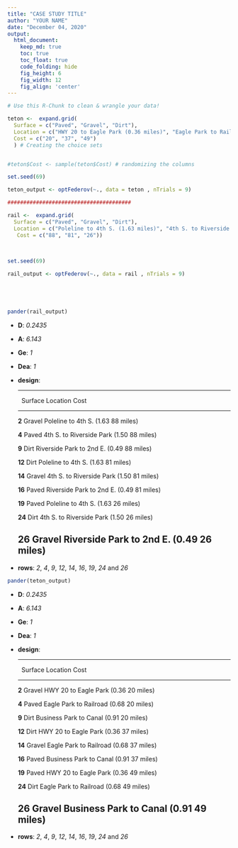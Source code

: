 ```yaml
---
title: "CASE STUDY TITLE"
author: "YOUR NAME"
date: "December 04, 2020"
output:
  html_document:  
    keep_md: true
    toc: true
    toc_float: true
    code_folding: hide
    fig_height: 6
    fig_width: 12
    fig_align: 'center'
---
```










```r
# Use this R-Chunk to clean & wrangle your data!

teton <-  expand.grid(
  Surface = c("Paved", "Gravel", "Dirt"),
  Location = c("HWY 20 to Eagle Park (0.36 miles)", "Eagle Park to Railroad (0.68 miles)", "Business Park to Canal (0.91 miles)" ),
  Cost = c("20", "37", "49")
  ) # Creating the choice sets


#teton$Cost <- sample(teton$Cost) # randomizing the columns

set.seed(69)

teton_output <- optFederov(~., data = teton , nTrials = 9)

#######################################

rail <-  expand.grid(
  Surface = c("Paved", "Gravel", "Dirt"),
  Location = c("Poleline to 4th S. (1.63 miles)", "4th S. to Riverside Park (1.50 miles)", "Riverside Park to 2nd E. (0.49 miles)") ,
   Cost = c("88", "81", "26"))
  
  

set.seed(69)

rail_output <- optFederov(~., data = rail , nTrials = 9)





pander(rail_output)
```



  * **D**: _0.2435_
  * **A**: _6.143_
  * **Ge**: _1_
  * **Dea**: _1_
  * **design**:

    ----------------------------------------------------------
     &nbsp;   Surface              Location              Cost
    -------- --------- -------------------------------- ------
     **2**    Gravel       Poleline to 4th S. (1.63       88
                                    miles)

     **4**     Paved    4th S. to Riverside Park (1.50    88
                                    miles)

     **9**     Dirt     Riverside Park to 2nd E. (0.49    88
                                    miles)

     **12**    Dirt        Poleline to 4th S. (1.63       81
                                    miles)

     **14**   Gravel    4th S. to Riverside Park (1.50    81
                                    miles)

     **16**    Paved    Riverside Park to 2nd E. (0.49    81
                                    miles)

     **19**    Paved       Poleline to 4th S. (1.63       26
                                    miles)

     **24**    Dirt     4th S. to Riverside Park (1.50    26
                                    miles)

     **26**   Gravel    Riverside Park to 2nd E. (0.49    26
                                    miles)
    ----------------------------------------------------------

  * **rows**: _2_, _4_, _9_, _12_, _14_, _16_, _19_, _24_ and _26_

<!-- end of list -->

```r
pander(teton_output)
```



  * **D**: _0.2435_
  * **A**: _6.143_
  * **Ge**: _1_
  * **Dea**: _1_
  * **design**:

    --------------------------------------------------------
     &nbsp;   Surface             Location             Cost
    -------- --------- ------------------------------ ------
     **2**    Gravel     HWY 20 to Eagle Park (0.36     20
                                   miles)

     **4**     Paved    Eagle Park to Railroad (0.68    20
                                   miles)

     **9**     Dirt     Business Park to Canal (0.91    20
                                   miles)

     **12**    Dirt      HWY 20 to Eagle Park (0.36     37
                                   miles)

     **14**   Gravel    Eagle Park to Railroad (0.68    37
                                   miles)

     **16**    Paved    Business Park to Canal (0.91    37
                                   miles)

     **19**    Paved     HWY 20 to Eagle Park (0.36     49
                                   miles)

     **24**    Dirt     Eagle Park to Railroad (0.68    49
                                   miles)

     **26**   Gravel    Business Park to Canal (0.91    49
                                   miles)
    --------------------------------------------------------

  * **rows**: _2_, _4_, _9_, _12_, _14_, _16_, _19_, _24_ and _26_

<!-- end of list -->

